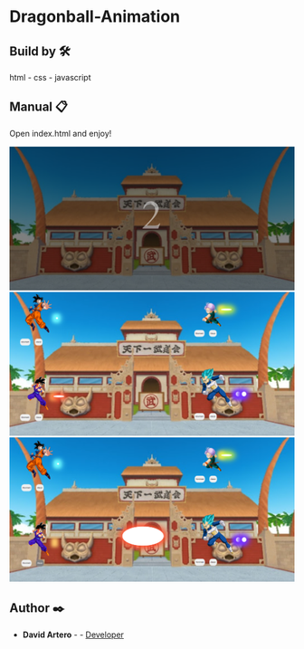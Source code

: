 # Dragonball-Animation


## Build by 🛠️
html - css - javascript 

## Manual   📋

Open index.html and enjoy!

<img src="bola_de_drac_js/images/readme/image_1.png">

<img src="bola_de_drac_js/images/readme/image_2.png">

<img src="bola_de_drac_js/images/readme/image_3.png">


## Author ✒️

* **David Artero** - - [Developer](https://github.com/DavidArtero)

